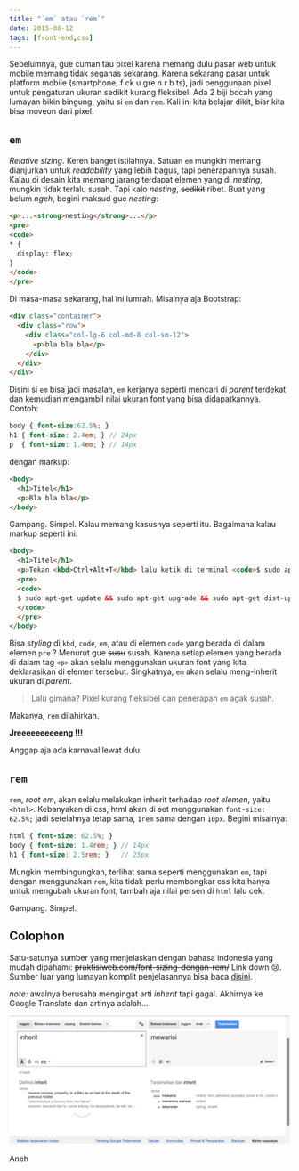 ```yaml
---
title: "`em` atau `rem`"
date: 2015-06-12
tags: [front-end,css]
---
```


Sebelumnya, gue cuman tau pixel karena memang dulu pasar web untuk mobile memang tidak seganas sekarang. Karena sekarang pasar untuk platform mobile (smartphone, f ck u gre n r b ts), jadi penggunaan pixel untuk pengaturan ukuran sedikit kurang fleksibel. Ada 2 biji bocah yang lumayan bikin bingung, yaitu si `em` dan `rem`. Kali ini kita belajar dikit, biar kita bisa moveon dari pixel.

## `em`

*Relative sizing*. Keren banget istilahnya. Satuan `em` mungkin memang dianjurkan untuk *readability* yang lebih bagus, tapi penerapannya susah. Kalau di desain kita memang jarang terdapat elemen yang di *nesting*, mungkin tidak terlalu susah. Tapi kalo *nesting*, ~~sedikit~~ ribet. Buat yang belum *ngeh*, begini maksud gue *nesting*:

```html
<p>...<strong>nesting</strong>...</p>
<pre>
<code>
* {
  display: flex;
}
</code>
</pre>
```

Di masa-masa sekarang, hal ini lumrah. Misalnya aja Bootstrap:

```html
<div class="container">
  <div class="row">
    <div class="col-lg-6 col-md-8 col-sm-12">
      <p>bla bla bla</p>
    </div>
  </div>
</div>
```

Disini si `em` bisa jadi masalah, `em` kerjanya seperti mencari di *parent* terdekat dan kemudian mengambil nilai ukuran font yang bisa didapatkannya. Contoh:

```scss
body { font-size:62.5%; }
h1 { font-size: 2.4em; } // 24px
p  { font-size: 1.4em; } // 14px
```
dengan markup:

```html
<body>
  <h1>Titel</h1>
  <p>Bla bla bla</p>
</body>
```

Gampang. Simpel. Kalau memang kasusnya seperti itu. Bagaimana kalau markup seperti ini:

```html
<body>
  <h1>Titel</h1>
  <p>Tekan <kbd>Ctrl+Alt+T</kbd> lalu ketik di terminal <code>$ sudo apt-get update</code>. Kalau mau lebih cepat, langsung gabungkan 3 <em>command</em> berikut: </p>
  <pre>
  <code>
  $ sudo apt-get update && sudo apt-get upgrade && sudo apt-get dist-upgrade
  </code>
  </pre>
</body>
```

Bisa *styling* di `kbd`, `code`, `em`, atau di elemen `code` yang berada di dalam elemen `pre` ? Menurut gue ~~susu~~ susah. Karena setiap elemen yang berada di dalam tag `<p>` akan selalu menggunakan ukuran font yang kita deklarasikan di elemen tersebut. Singkatnya, `em` akan selalu meng-inherit ukuran di *parent*.

> Lalu gimana? Pixel kurang fleksibel dan penerapan `em` agak susah.

Makanya, `rem` dilahirkan.

**Jreeeeeeeeeeng !!!**

Anggap aja ada karnaval lewat dulu.

## `rem`

`rem`, *root em*, akan selalu melakukan inherit terhadap *root elemen*, yaitu `<html>`. Kebanyakan di css, html akan di set menggunakan `font-size: 62.5%;` jadi setelahnya tetap sama, `1rem` sama dengan `10px`. Begini misalnya:

```scss
html { font-size: 62.5%; }
body { font-size: 1.4rem; } // 14px
h1 { font-size: 2.5rem; }   // 25px
```

Mungkin membingungkan, terlihat sama seperti menggunakan `em`, tapi dengan menggunakan `rem`, kita tidak perlu membongkar css kita hanya untuk mengubah ukuran font, tambah aja nilai persen di `html` lalu cek.

Gampang. Simpel.

## Colophon

Satu-satunya sumber yang menjelaskan dengan bahasa indonesia yang mudah dipahami: ~~praktisiweb.com/font-sizing-dengan-rem/~~ Link down :cry:. Sumber luar yang lumayan komplit penjelasannya bisa baca [disini](https://j.eremy.net/confused-about-rem-and-em/).

*note:* awalnya berusaha mengingat arti *inherit* tapi gagal. Akhirnya ke Google Translate dan artinya adalah...

![Arti inherit](/assets/post-img/2015-06-12_16-14-32.webp)

Aneh
